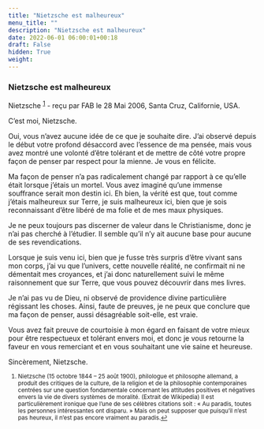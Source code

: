 ```yaml
---
title: "Nietzsche est malheureux"
menu_title: ""
description: "Nietzsche est malheureux"
date: 2022-06-01 06:00:01+00:18
draft: False
hidden: True
weight:
---
```

### Nietzsche est malheureux

Nietzsche <sup id="a1">[1](#f1)</sup> - reçu par FAB le 28 Mai 2006, Santa Cruz, Californie, USA.

C’est moi, Nietzsche.

Oui, vous n’avez aucune idée de ce que je souhaite dire. J’ai observé depuis le début votre profond désaccord avec l’essence de ma pensée, mais vous avez montré une volonté d’être tolérant et de mettre de côté votre propre façon de penser par respect pour la mienne. Je vous en félicite.

Ma façon de penser n’a pas radicalement changé par rapport à ce qu’elle était lorsque j’étais un mortel. Vous avez imaginé qu’une immense souffrance serait mon destin ici. Eh bien, la vérité est que, tout comme j’étais malheureux sur Terre, je suis malheureux ici, bien que je sois reconnaissant d’être libéré de ma folie et de mes maux physiques.

Je ne peux toujours pas discerner de valeur dans le Christianisme, donc je n’ai pas cherché à l’étudier. Il semble qu’il n’y ait aucune base pour aucune de ses revendications.

Lorsque je suis venu ici, bien que je fusse très surpris d’être vivant sans mon corps, j’ai vu que l’univers, cette nouvelle réalité, ne confirmait ni ne démentait mes croyances, et j’ai donc naturellement suivi le même raisonnement que sur Terre, que vous pouvez découvrir dans mes livres.

Je n’ai pas vu de Dieu, ni observé de providence divine particulière régissant les choses. Ainsi, faute de preuves, je ne peux que conclure que ma façon de penser, aussi désagréable soit-elle, est vraie.

Vous avez fait preuve de courtoisie à mon égard en faisant de votre mieux pour être respectueux et tolérant envers moi, et donc je vous retourne la faveur en vous remerciant et en vous souhaitant une vie saine et heureuse.

Sincèrement, Nietzsche.
<small>

1. <large id="f1"> Nietzsche (15 octobre 1844 – 25 août 1900), philologue et philosophe allemand, a produit des critiques de la culture, de la religion et de la philosophie contemporaines centrées sur une question fondamentale concernant les attitudes positives et négatives envers la vie de divers systèmes de moralité. (Extrait de Wikipedia) Il est particulièrement ironique que l’une de ses célèbres citations soit : « Au paradis, toutes les personnes intéressantes ont disparu. » Mais on peut supposer que puisqu’il n’est pas heureux, il n’est pas encore vraiment au paradis.[↩](#a1)
